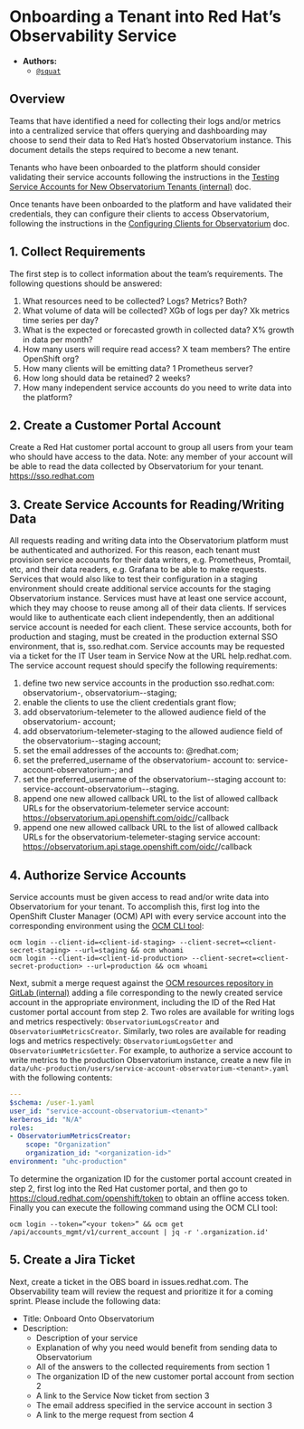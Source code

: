 # Onboarding a Tenant into Red Hat’s Observability Service

- **Authors:**
  - [`@squat`](https://github.com/squat)

## Overview

Teams that have identified a need for collecting their logs and/or metrics into a centralized service that offers querying and dashboarding may choose to send their data to Red Hat’s hosted Observatorium instance. This document details the steps required to become a new tenant.

Tenants who have been onboarded to the platform should consider validating their service accounts following the instructions in the [Testing Service Accounts for New Observatorium Tenants (internal)](https://docs.google.com/document/u/1/d/1CJsdGDnduA35Me6i3atHGDJnXzMOyWVKoqaAvFkdIbU/edit) doc.

Once tenants have been onboarded to the platform and have validated their credentials, they can configure their clients to access Observatorium, following the instructions in the [Configuring Clients for Observatorium](configuring-clients-for-rhobs.md) doc.

## 1. Collect Requirements

The first step is to collect information about the team’s requirements. The following questions should be answered:

1. What resources need to be collected? Logs? Metrics? Both?
2. What volume of data will be collected? XGb of logs per day? Xk metrics time series per day?
3. What is the expected or forecasted growth in collected data? X% growth in data per month?
4. How many users will require read access? X team members? The entire OpenShift org?
5. How many clients will be emitting data? 1 Prometheus server?
6. How long should data be retained? 2 weeks?
7. How many independent service accounts do you need to write data into the platform?

## 2. Create a Customer Portal Account

Create a Red Hat customer portal account to group all users from your team who should have access to the data. Note: any member of your account will be able to read the data collected by Observatorium for your tenant. https://sso.redhat.com

## 3. Create Service Accounts for Reading/Writing Data

All requests reading and writing data into the Observatorium platform must be authenticated and authorized. For this reason, each tenant must provision service accounts for their data writers, e.g. Prometheus, Promtail, etc, and their data readers, e.g. Grafana to be able to make requests. Services that would also like to test their configuration in a staging environment should create additional service accounts for the staging Observatorium instance. Services must have at least one service account, which they may choose to reuse among all of their data clients. If services would like to authenticate each client independently, then an additional service account is needed for each client. These service accounts, both for production and staging, must be created in the production external SSO environment, that is, sso.redhat.com. Service accounts may be requested via a ticket for the IT User team in Service Now at the URL help.redhat.com. The service account request should specify the following requirements:

1. define two new service accounts in the production sso.redhat.com: observatorium-<tenant>, observatorium-<tenant>-staging;
2. enable the clients to use the client credentials grant flow;
3. add observatorium-telemeter to the allowed audience field of the observatorium-<tenant> account;
4. add observatorium-telemeter-staging to the allowed audience field of the observatorium-<tenant>-staging account;
5. set the email addresses of the accounts to: <your-email>@redhat.com;
6. set the preferred_username of the observatorium-<tenant> account to: service-account-observatorium-<tenant>; and
7. set the preferred_username of the observatorium-<tenant>-staging account to: service-account-observatorium-<tenant>-staging.
8. append one new allowed callback URL to the list of allowed callback URLs for the observatorium-telemeter service account: https://observatorium.api.openshift.com/oidc/<tenant>/callback
9. append one new allowed callback URL to the list of allowed callback URLs for the observatorium-telemeter-staging service account: https://observatorium.api.stage.openshift.com/oidc/<tenant>/callback

## 4. Authorize Service Accounts

Service accounts must be given access to read and/or write data into Observatorium for your tenant. To accomplish this, first log into the OpenShift Cluster Manager (OCM) API with every service account into the corresponding environment using the [OCM CLI tool](https://github.com/openshift-online/ocm-cli/blob/master/README.adoc):

```shell
ocm login --client-id=<client-id-staging> --client-secret=<client-secret-staging> --url=staging && ocm whoami
ocm login --client-id=<client-id-production> --client-secret=<client-secret-production> --url=production && ocm whoami
```

Next, submit a merge request against the [OCM resources repository in GitLab (internal)](https://gitlab.cee.redhat.com/service/ocm-resources) adding a file corresponding to the newly created service account in the appropriate environment, including the ID of the Red Hat customer portal account from step 2. Two roles are available for writing logs and metrics respectively: `ObservatoriumLogsCreator` and `ObservatoriumMetricsCreator`. Similarly, two roles are available for reading logs and metrics respectively: `ObservatoriumLogsGetter` and `ObservatoriumMetricsGetter`. For example, to authorize a service account to write metrics to the production Observatorium instance, create a new file in `data/uhc-production/users/service-account-observatorium-<tenant>.yaml` with the following contents:

```yaml
---
$schema: /user-1.yaml
user_id: "service-account-observatorium-<tenant>"
kerberos_id: "N/A"
roles:
- ObservatoriumMetricsCreator:
    scope: "Organization"
    organization_id: "<organization-id>"
environment: "uhc-production"
```

To determine the organization ID for the customer portal account created in step 2, first log into the Red Hat customer portal, and then go to https://cloud.redhat.com/openshift/token to obtain an offline access token. Finally you can execute the following command using the OCM CLI tool:

```shell
ocm login --token=”<your token>” && ocm get /api/accounts_mgmt/v1/current_account | jq -r '.organization.id'
```

## 5. Create a Jira Ticket

Next, create a ticket in the OBS board in issues.redhat.com. The Observability team will review the request and prioritize it for a coming sprint. Please include the following data:
* Title: Onboard <YOUR SERVICE> Onto Observatorium
* Description:
  * Description of your service
  * Explanation of why you need would benefit from sending data to Observatorium
  * All of the answers to the collected requirements from section 1
  * The organization ID of the new customer portal account from section 2
  * A link to the Service Now ticket from section 3
  * The email address specified in the service account in section 3
  * A link to the merge request from section 4
